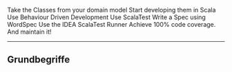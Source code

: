 Take the Classes from your domain model
Start developing them in Scala
Use Behaviour Driven Development
Use ScalaTest
Write a Spec using WordSpec 
Use the IDEA ScalaTest Runner 
Achieve 100% code coverage. And maintain it! 

-----------
Grundbegriffe
--------